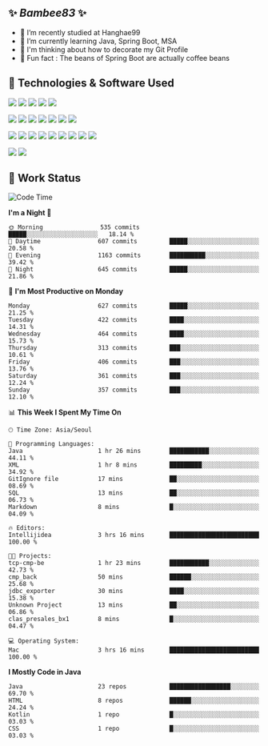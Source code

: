 ##  ✨ _Bambee83_ ✨ 

- 🔭 I’m recently studied at Hanghae99
- 🌱 I’m currently learning Java, Spring Boot, MSA
- 🤔 I'm thinking about how to decorate my Git Profile
- 🪹 Fun fact : The beans of Spring Boot are actually coffee beans 

<!-- - 💬 Ask me about ...
- 📫 How to reach me: ...
- 😄 Pronouns: ...
- 👯 I’m looking to collaborate on ...-->

## 🔧  Technologies & Software Used

<img src="https://img.shields.io/badge/Java-007396?style=flat-round&logo=OpenJDK&logoColor=white"/> <img src="https://img.shields.io/badge/Spring-6DB33F?style=flat-round&logo=spring&logoColor=white"/>   <img src="https://img.shields.io/badge/SpringBoot-6DB33F?style=flat-round&logo=springboot&logoColor=white"/>  <img src="https://img.shields.io/badge/SpringSecurity-6DB33F?style=flat-round&logo=SpringSecurity&logoColor=white"/>   <img src="https://img.shields.io/badge/JSON Web Token-000000?style=flat-round&logo=JSON Web Tokens&logoColor=white"/> 

<img src="https://img.shields.io/badge/github-181717?style=flat-round&logo=github&logoColor=white"/> <img src="https://img.shields.io/badge/git-F05032?style=flat-round&logo=git&logoColor=white"/> <img src="https://img.shields.io/badge/githubactions-2088FF?style=flat-round&logo=githubactions&logoColor=white"/>  <img src="https://img.shields.io/badge/Gradle-02303A?style=flat-round&logo=Gradle&logoColor=white"/>  <img src="https://img.shields.io/badge/IntelliJIDEA-000000?style=flat-round&logo=IntelliJIDEA&logoColor=white"/>  <img src="https://img.shields.io/badge/Postman-FF6C37?style=flat-round&logo=Postman&logoColor=white"/>  <img src="https://img.shields.io/badge/Sourcetree-0052CC?style=flat-round&logo=Sourcetree&logoColor=white"/>

<img src="https://img.shields.io/badge/AmazonS3-569A31?style=flat-round&logo=AmazonS3&logoColor=white"/>  <img src="https://img.shields.io/badge/AmazonEC2-FF9900?style=flat-round&logo=AmazonEC2&logoColor=white"/>  <img src="https://img.shields.io/badge/AmazonRDS-527FFF?style=flat-round&logo=AmazonRDS&logoColor=white"/>  <img src="https://img.shields.io/badge/MySQL-4479A1?style=flat-round&logo=MySQL&logoColor=white"/>  <img src="https://img.shields.io/badge/MongoDB-47A248?style=flat-round&logo=MongoDB&logoColor=white"/> <img src="https://img.shields.io/badge/Ubuntu-E95420?style=flat-round&logo=Ubuntu&logoColor=white"/> <img src="https://img.shields.io/badge/FileZilla-BF0000?style=flat-round&logo=filezilla&logoColor=white"/> <img src="https://img.shields.io/badge/Notion-000000?style=flat-round&logo=Notion&logoColor=white"/> <img src="https://img.shields.io/badge/Slack-F06A6A?style=flat-round&logo=slack&logoColor=white"/>

<img src="https://img.shields.io/badge/AmazonCloudfront-3693F3?style=flat-round&logo=iCloud&logoColor=white"/> <img src="https://img.shields.io/badge/ApacheJMeter-D22128?style=flat-round&logo=apachejmeter&logoColor=white"/> 
 
<!-- Markdown lang
[![Bambee83 Badge](https://img.shields.io/badge/Bambee83'blog-4A154B.svg?&style=for-the-badge&logo=Bloglovin&link=https://blog.naver.com/bambee83)](https://blog.naver.com/bambee83)
## 🚀  GitHub stats & Top Langs
[![Bambee83's GitHub stats-Dark](https://github-readme-stats.vercel.app/api?username=bambee83&show_icons=true&theme=dark#gh-dark-mode-only)]((https://github.com/bambee83/github-readme-stats#gh-dark-mode-only))
![Top Langs-Dark](https://github-readme-stats.vercel.app/api/top-langs/?username=bambee83&layout=compact&theme=dark#gh-dark-mode-only)
## 🐳   Project
[mini project - SeoulCulturePort](https://github.com/event-information)
[clone coding - Instaclone](https://github.com/instaclone8)
[final project - emotrak](https://github.com/EmoTrak)
[![bambee83's wakatime stats](https://github-readme-stats.vercel.app/api/wakatime?username=bambee83)]
 -->
## 🐳 Work Status
<!--START_SECTION:waka-->
![Code Time](http://img.shields.io/badge/Code%20Time-550%20hrs%2040%20mins-blue)

**I'm a Night 🦉** 

```text
🌞 Morning                535 commits         █████░░░░░░░░░░░░░░░░░░░░   18.14 % 
🌆 Daytime                607 commits         █████░░░░░░░░░░░░░░░░░░░░   20.58 % 
🌃 Evening                1163 commits        ██████████░░░░░░░░░░░░░░░   39.42 % 
🌙 Night                  645 commits         █████░░░░░░░░░░░░░░░░░░░░   21.86 % 
```
📅 **I'm Most Productive on Monday** 

```text
Monday                   627 commits         █████░░░░░░░░░░░░░░░░░░░░   21.25 % 
Tuesday                  422 commits         ████░░░░░░░░░░░░░░░░░░░░░   14.31 % 
Wednesday                464 commits         ████░░░░░░░░░░░░░░░░░░░░░   15.73 % 
Thursday                 313 commits         ███░░░░░░░░░░░░░░░░░░░░░░   10.61 % 
Friday                   406 commits         ███░░░░░░░░░░░░░░░░░░░░░░   13.76 % 
Saturday                 361 commits         ███░░░░░░░░░░░░░░░░░░░░░░   12.24 % 
Sunday                   357 commits         ███░░░░░░░░░░░░░░░░░░░░░░   12.10 % 
```


📊 **This Week I Spent My Time On** 

```text
🕑︎ Time Zone: Asia/Seoul

💬 Programming Languages: 
Java                     1 hr 26 mins        ███████████░░░░░░░░░░░░░░   44.11 % 
XML                      1 hr 8 mins         █████████░░░░░░░░░░░░░░░░   34.92 % 
GitIgnore file           17 mins             ██░░░░░░░░░░░░░░░░░░░░░░░   08.69 % 
SQL                      13 mins             ██░░░░░░░░░░░░░░░░░░░░░░░   06.73 % 
Markdown                 8 mins              █░░░░░░░░░░░░░░░░░░░░░░░░   04.09 % 

🔥 Editors: 
Intellijidea             3 hrs 16 mins       █████████████████████████   100.00 % 

🐱‍💻 Projects: 
tcp-cmp-be               1 hr 23 mins        ███████████░░░░░░░░░░░░░░   42.73 % 
cmp_back                 50 mins             ██████░░░░░░░░░░░░░░░░░░░   25.68 % 
jdbc_exporter            30 mins             ████░░░░░░░░░░░░░░░░░░░░░   15.38 % 
Unknown Project          13 mins             ██░░░░░░░░░░░░░░░░░░░░░░░   06.86 % 
clas_presales_bx1        8 mins              █░░░░░░░░░░░░░░░░░░░░░░░░   04.47 % 

💻 Operating System: 
Mac                      3 hrs 16 mins       █████████████████████████   100.00 % 
```

**I Mostly Code in Java** 

```text
Java                     23 repos            █████████████████░░░░░░░░   69.70 % 
HTML                     8 repos             ██████░░░░░░░░░░░░░░░░░░░   24.24 % 
Kotlin                   1 repo              █░░░░░░░░░░░░░░░░░░░░░░░░   03.03 % 
CSS                      1 repo              █░░░░░░░░░░░░░░░░░░░░░░░░   03.03 % 
```




<!--END_SECTION:waka-->

